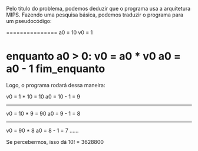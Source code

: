 Pelo título do problema, podemos deduzir que o programa usa a arquitetura MIPS. Fazendo uma pesquisa básica, podemos traduzir o programa para um
pseudocódigo:

===============
a0 = 10
v0 = 1

enquanto a0 > 0:
    v0 = a0 * v0
    a0 = a0 - 1
fim_enquanto
================

Logo, o programa rodará dessa maneira:

v0 = 1 * 10 = 10
a0 = 10 - 1 = 9
- - - - - - - -

v0 = 10 * 9 = 90
a0 = 9 - 1 = 8
- - - - - - - -

v0 = 90 * 8
a0 = 8 - 1 = 7 ......

Se percebermos, isso dá 10! = 3628800
